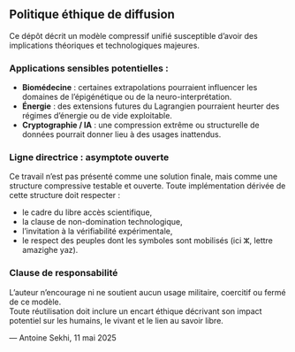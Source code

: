 ## Politique éthique de diffusion

Ce dépôt décrit un modèle compressif unifié susceptible d’avoir des implications théoriques et technologiques majeures.

### Applications sensibles potentielles :

- **Biomédecine** : certaines extrapolations pourraient influencer les domaines de l’épigénétique ou de la neuro-interprétation.
- **Énergie** : des extensions futures du Lagrangien pourraient heurter des régimes d’énergie ou de vide exploitable.
- **Cryptographie / IA** : une compression extrême ou structurelle de données pourrait donner lieu à des usages inattendus.

### Ligne directrice : asymptote ouverte

Ce travail n’est pas présenté comme une solution finale, mais comme une structure compressive testable et ouverte. Toute implémentation dérivée de cette structure doit respecter :

- le cadre du libre accès scientifique,
- la clause de non-domination technologique,
- l’invitation à la vérifiabilité expérimentale,
- le respect des peuples dont les symboles sont mobilisés (ici ⵣ, lettre amazighe yaz).

### Clause de responsabilité

L’auteur n’encourage ni ne soutient aucun usage militaire, coercitif ou fermé de ce modèle.  
Toute réutilisation doit inclure un encart éthique décrivant son impact potentiel sur les humains, le vivant et le lien au savoir libre.

— Antoine Sekhi, 11 mai 2025
